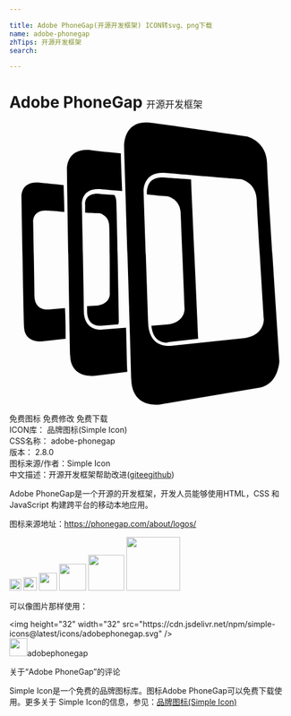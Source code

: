 ```yaml
---

title: Adobe PhoneGap(开源开发框架) ICON转svg、png下载
name: adobe-phonegap
zhTips: 开源开发框架
search: 

---
```


# Adobe PhoneGap  <small style="font-size: 60%;font-weight: 100">开源开发框架</small>

<div id="svg" class="svg-wrap">
<svg role="img" viewBox="0 0 24 24" xmlns="http://www.w3.org/2000/svg"><title>Adobe PhoneGap icon</title><path d="M7.494,15.567l-0.885,0.055v0.387c0,1.051,0.608,1.272,1.106,1.272h0.111l1.438-0.111 c0.055-0.166,0.055-0.276,0.055-0.276S9.153,7.882,9.097,6.776c0-0.276-0.055-0.442-0.166-0.608 C8.434,6.113,7.936,6.113,7.605,6.058H7.439c-0.332,0-0.608,0.111-0.774,0.276C6.388,6.611,6.444,6.998,6.444,6.998v0.663 C7.162,7.716,7.66,7.716,7.66,7.716s0.774,0.166,0.829,0.995c0.055,0.885,0.055,5.861,0.055,5.861S8.6,15.402,7.494,15.567z M4.73,15.789l-1.382,0.111c0,0-1.161,0.166-1.216-1.106c0-0.94-0.111-6.358-0.111-6.358S1.965,7.44,3.181,7.495 c0.387,0,0.885,0.055,1.493,0.111c0-0.885-0.055-1.659-0.055-2.267C3.79,5.228,3.071,5.173,2.573,5.118 C0.97,4.952,1.025,6.279,1.025,6.279s0.166,9.897,0.221,11.113c0.055,1.438,1.603,1.216,1.603,1.216l1.935-0.221 C4.785,17.724,4.785,16.784,4.73,15.789z M21.925,3.459c-0.055-1.88-1.714-2.267-1.714-2.267s-5.64-0.829-8.128-1.161 S9.761,2.132,9.761,2.132s0.553,17.527,0.608,19.683c0.055,2.599,2.488,2.156,2.488,2.156l8.515-1.438 c1.548-0.332,1.603-2.267,1.603-2.267S21.98,5.505,21.925,3.459z M20.045,18.332l-6.358,0.663c0,0-1.825,0.276-1.88-1.99 C11.751,15.346,11.42,5.892,11.42,5.892s-0.111-1.714,1.769-1.603c1.935,0.166,6.579,0.553,6.579,0.553s1.216,0.276,1.272,1.714 c0.055,1.548,0.608,10.118,0.608,10.118S21.759,18.055,20.045,18.332z M13.631,18.664l2.433-0.276 c-0.111-2.488-0.553-12.164-0.608-13.546c-0.885-0.055-1.714-0.111-2.322-0.166h-0.166c-0.387,0-0.719,0.111-0.94,0.332 c-0.332,0.332-0.332,0.94-0.332,0.94v0.166c0.995,0.111,1.769,0.166,1.769,0.166s1.051,0.221,1.106,1.382 c0.055,1.272,0.332,8.128,0.332,8.128s0.111,1.161-1.382,1.382l-1.438,0.111c0.111,1.161,0.774,1.438,1.327,1.438 C13.576,18.664,13.631,18.664,13.631,18.664z M9.927,17.447l-1.99,0.166c0,0-1.603,0.221-1.603-1.603 c0-1.327-0.166-9.012-0.166-9.012S6.056,5.56,7.715,5.671c0.498,0.055,1.161,0.111,1.88,0.166C9.54,4.399,9.484,3.238,9.484,2.63 c-0.94-0.111-1.88-0.166-2.543-0.276C4.785,2.132,4.895,4.012,4.895,4.012s0.221,14.099,0.276,15.813 c0.055,2.046,2.156,1.714,2.156,1.714l2.709-0.332C9.982,20.433,9.982,19.106,9.927,17.447z"/></svg>
</div>
<detail full-name='adobe-phonegap'></detail>

<div class="detail-page">
<p>
<span><span class="badge-success badge">免费图标</span> <span class="badge-success badge">免费修改</span>  <span class="badge-success badge">免费下载</span> </span>
<br/>
<span>
ICON库：
<span class="badge-secondary badge">品牌图标(Simple Icon)</span> 
</span>
<br/>
<span>
CSS名称：
<span class="badge-secondary badge">adobe-phonegap</span> 
</span>

<br/>
<span>
版本：
<span class="badge-secondary badge">2.8.0</span> 
</span>
<br/>
<span>图标来源/作者：<span class="badge-light badge">Simple Icon</span></span> 
<br/>
<span class="zh-detail">中文描述：<span class="badge-primary badge">开源开发框架</span><span class="help-link"><span>帮助改进</span>(<a href="https://gitee.com/liuwave/icon-helper/edit/master/json/brands/adobe-phonegap.json" target="_blank" rel="noopener noreferrer">gitee</a><a href="https://github.com/liuwave/icon-helper/edit/master/json/brands/adobe-phonegap.json" target="_blank" rel="noopener noreferrer">github</a></span>)</span><br/>
</p>
</div><div class="description description alert alert-light"><p>Adobe PhoneGap是一个开源的开发框架，开发人员能够使用HTML，CSS 和 JavaScript 构建跨平台的移动本地应用。</p><p>图标来源地址：<a href="https://phonegap.com/about/logos/" target="_blank" rel="noopener noreferrer">https://phonegap.com/about/logos/</a></p></div>
<div class="alert alert-dark">
<img height="21" width="21" src="https://cdn.jsdelivr.net/npm/simple-icons@latest/icons/adobephonegap.svg" />
<img height="24" width="24" src="https://cdn.jsdelivr.net/npm/simple-icons@latest/icons/adobephonegap.svg" />
<img height="32" width="32" src="https://cdn.jsdelivr.net/npm/simple-icons@latest/icons/adobephonegap.svg" />
<img height="48" width="48" src="https://cdn.jsdelivr.net/npm/simple-icons@latest/icons/adobephonegap.svg" />
<img height="64" width="64" src="https://cdn.jsdelivr.net/npm/simple-icons@latest/icons/adobephonegap.svg" />
<img height="96" width="96" src="https://cdn.jsdelivr.net/npm/simple-icons@latest/icons/adobephonegap.svg" />

</div>
<div>
  <p>可以像图片那样使用：    
  </p>
  <div class="alert alert-primary" style="font-size: 14px">
    &lt;img height="32" width="32" src="https://cdn.jsdelivr.net/npm/simple-icons@latest/icons/adobephonegap.svg" /&gt;
    <copy-btn content='<img height="32" width="32" src="https://cdn.jsdelivr.net/npm/simple-icons@latest/icons/adobephonegap.svg" />'></copy-btn>
  </div>
  <div class="alert alert-secondary">
    <img height="32" width="32" src="https://cdn.jsdelivr.net/npm/simple-icons@latest/icons/adobephonegap.svg" />adobephonegap
    <copy-btn content="adobephonegap" btn-title="复制图标名称"></copy-btn>
  </div>
</div>

<Vssue title="关于“Adobe PhoneGap”的评论" >关于“Adobe PhoneGap”的评论</Vssue>


<div><p>Simple Icon是一个免费的品牌图标库。图标Adobe PhoneGap可以免费下载使用。更多关于  Simple Icon的信息，参见：<a target="_blank" href="https://iconhelper.cn/brands.html">品牌图标(Simple Icon)</a>
</p></div>

